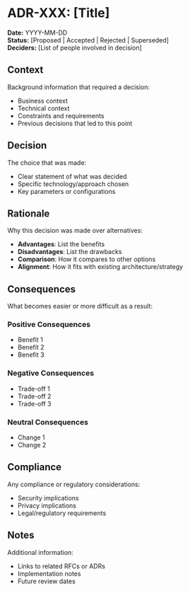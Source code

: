 # ADR-XXX: [Title]

**Date:** YYYY-MM-DD  
**Status:** [Proposed | Accepted | Rejected | Superseded]  
**Deciders:** [List of people involved in decision]

## Context
Background information that required a decision:
- Business context
- Technical context
- Constraints and requirements
- Previous decisions that led to this point

## Decision
The choice that was made:
- Clear statement of what was decided
- Specific technology/approach chosen
- Key parameters or configurations

## Rationale
Why this decision was made over alternatives:
- **Advantages**: List the benefits
- **Disadvantages**: List the drawbacks
- **Comparison**: How it compares to other options
- **Alignment**: How it fits with existing architecture/strategy

## Consequences
What becomes easier or more difficult as a result:

### Positive Consequences
- Benefit 1
- Benefit 2
- Benefit 3

### Negative Consequences
- Trade-off 1
- Trade-off 2
- Trade-off 3

### Neutral Consequences
- Change 1
- Change 2

## Compliance
Any compliance or regulatory considerations:
- Security implications
- Privacy implications
- Legal/regulatory requirements

## Notes
Additional information:
- Links to related RFCs or ADRs
- Implementation notes
- Future review dates